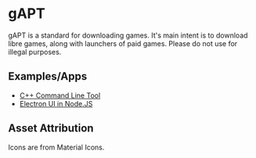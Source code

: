 # gAPT

gAPT is a standard for downloading games. It's main intent is to download libre games, along with launchers of paid games. Please do not use for illegal purposes.

## Examples/Apps

- [C++ Command Line Tool](C++/)
- [Electron UI in Node.JS](nodejs/)

## Asset Attribution

Icons are from Material Icons.
